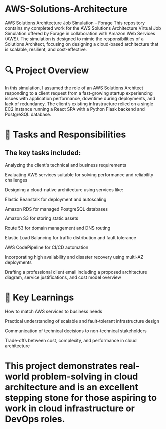# AWS-Solutions-Architecture
AWS Solutions Architecture Job Simulation – Forage
This repository contains my completed work for the AWS Solutions Architecture Virtual Job Simulation offered by Forage in collaboration with Amazon Web Services (AWS). The simulation is designed to mimic the responsibilities of a Solutions Architect, focusing on designing a cloud-based architecture that is scalable, resilient, and cost-effective.

# 🔍 Project Overview
In this simulation, I assumed the role of an AWS Solutions Architect responding to a client request from a fast-growing startup experiencing issues with application performance, downtime during deployments, and lack of redundancy. The client’s existing infrastructure relied on a single EC2 instance running a React SPA with a Python Flask backend and PostgreSQL database.

# 🧩 Tasks and Responsibilities
## The key tasks included:

Analyzing the client's technical and business requirements

Evaluating AWS services suitable for solving performance and reliability challenges

Designing a cloud-native architecture using services like:

Elastic Beanstalk for deployment and autoscaling

Amazon RDS for managed PostgreSQL databases

Amazon S3 for storing static assets

Route 53 for domain management and DNS routing

Elastic Load Balancing for traffic distribution and fault tolerance

AWS CodePipeline for CI/CD automation

Incorporating high availability and disaster recovery using multi-AZ deployments

Drafting a professional client email including a proposed architecture diagram, service justifications, and cost model overview

# 🧠 Key Learnings
How to match AWS services to business needs

Practical understanding of scalable and fault-tolerant infrastructure design

Communication of technical decisions to non-technical stakeholders

Trade-offs between cost, complexity, and performance in cloud architecture
#
# This project demonstrates real-world problem-solving in cloud architecture and is an excellent stepping stone for those aspiring to work in cloud infrastructure or DevOps roles.

